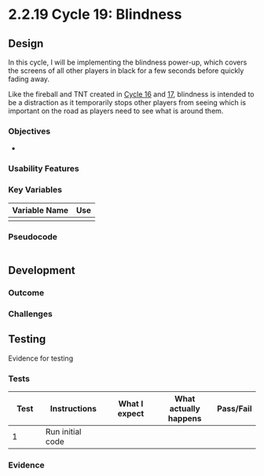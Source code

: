 # 2.2.19 Cycle 19: Blindness

## Design

In this cycle, I will be implementing the blindness power-up, which covers the screens of all other players in black for a few seconds before quickly fading away.&#x20;

Like the fireball and TNT created in [Cycle 16](2.2.16-cycle-16.md) and [17](2.2.17-cycle-17.md), blindness is intended to be a distraction as it temporarily stops other players from seeing which is important on the road as players need to see what is around them.

### Objectives

*

### Usability Features

### Key Variables

| Variable Name | Use |
| ------------- | --- |
|               |     |

### Pseudocode

```
```

## Development

### Outcome



### Challenges



## Testing

Evidence for testing

### Tests

<table><thead><tr><th width="95">Test</th><th width="158">Instructions</th><th width="171">What I expect</th><th width="174">What actually happens</th><th>Pass/Fail</th></tr></thead><tbody><tr><td>1</td><td>Run initial code</td><td></td><td></td><td></td></tr></tbody></table>

### Evidence

